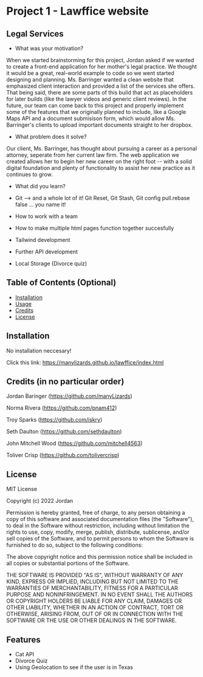 # Project 1 - Lawffice website

## Legal Services

- What was your motivation?

When we started brainstorming for this project, Jordan asked if we wanted to create a front-end application for her mother's legal practice.
We thought it would be a great, real-world example to code so we went started designing and planning. Ms. Barringer wanted a clean website that emphasized client interaction and provided a list of the services she offers. That being said, there are some parts of this build that act as placeholders for later builds (like the lawyer videos and generic client reviews). In the future, our team can come back to this project and properly implement some of the features that we originally planned to include, like a Google Maps API and a document submisison form, which would allow Ms. Barringer's clients to upload important documents straight to her dropbox.


- What problem does it solve?

Our client, Ms. Barringer, has thought about pursuing a career as a personal attorney, seperate from her current law firm. The web application we created allows her to begin her new career on the right foot -- with a solid digital foundation and plenty of functionality to assist her new practice as it continues to grow.


- What did you learn?

 - Git --> and a whole lot of it! Git Reset, Git Stash, Git config pull.rebase false ... you name it!
 - How to work with a team
 - How to make multiple html pages function together succesfully
 - Tailwind development
 - Further API development
 - Local Storage (Divorce quiz)


## Table of Contents (Optional)

- [Installation](#installation)
- [Usage](#usage)
- [Credits](#credits)
- [License](#license)

## Installation

No installation neccesary!

Click this link: https://manylizards.github.io/lawffice/index.html


## Credits (in no particular order)

Jordan Baringer (https://github.com/manyLizards)

Norma Rivera (https://github.com/pnam412)

Troy Sparks (https://github.com/iskry)

Seth Daulton (https://github.com/sethdaulton)

John Mitchell Wood (https://github.com/mitchell4563)

Toliver Crisp (https://github.com/tolivercrisp)


## License

MIT License

Copyright (c) 2022 Jordan

Permission is hereby granted, free of charge, to any person obtaining a copy
of this software and associated documentation files (the "Software"), to deal
in the Software without restriction, including without limitation the rights
to use, copy, modify, merge, publish, distribute, sublicense, and/or sell
copies of the Software, and to permit persons to whom the Software is
furnished to do so, subject to the following conditions:

The above copyright notice and this permission notice shall be included in all
copies or substantial portions of the Software.

THE SOFTWARE IS PROVIDED "AS IS", WITHOUT WARRANTY OF ANY KIND, EXPRESS OR
IMPLIED, INCLUDING BUT NOT LIMITED TO THE WARRANTIES OF MERCHANTABILITY,
FITNESS FOR A PARTICULAR PURPOSE AND NONINFRINGEMENT. IN NO EVENT SHALL THE
AUTHORS OR COPYRIGHT HOLDERS BE LIABLE FOR ANY CLAIM, DAMAGES OR OTHER
LIABILITY, WHETHER IN AN ACTION OF CONTRACT, TORT OR OTHERWISE, ARISING FROM,
OUT OF OR IN CONNECTION WITH THE SOFTWARE OR THE USE OR OTHER DEALINGS IN THE
SOFTWARE.

## Features

- Cat API
- Divorce Quiz
- Using Geolocation to see if the user is in Texas



